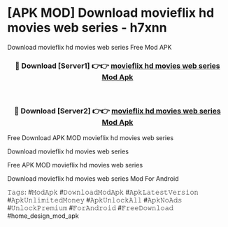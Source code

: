 # [APK MOD] Download  movieflix hd movies web series - h7xnn
Download movieflix hd movies web series Free Mod APK

<div align="center">
<h3>🔴 Download [Server1] 👉👉 <a href="https://apk-comot.site?title=movieflix_hd_movies_web_series">movieflix hd movies web series Mod Apk</a></h3><br>

<h3>🔴 Download [Server2] 👉👉 <a href="https://apk-comot.site?title=movieflix_hd_movies_web_series">movieflix hd movies web series Mod Apk</a></h3>
</div>


Free Download APK MOD movieflix hd movies web series

Download movieflix hd movies web series 

Free APK MOD movieflix hd movies web series 

Download movieflix hd movies web series Mod For Android

𝚃𝚊𝚐𝚜: #𝙼𝚘𝚍𝙰𝚙𝚔 #𝙳𝚘𝚠𝚗𝚕𝚘𝚊𝚍𝙼𝚘𝚍𝙰𝚙𝚔 #𝙰𝚙𝚔𝙻𝚊𝚝𝚎𝚜𝚝𝚅𝚎𝚛𝚜𝚒𝚘𝚗 #𝙰𝚙𝚔𝚄𝚗𝚕𝚒𝚖𝚒𝚝𝚎𝚍𝙼𝚘𝚗𝚎𝚢 #𝙰𝚙𝚔𝚄𝚗𝚕𝚘𝚌𝚔𝙰𝚕𝚕 #𝙰𝚙𝚔𝙽𝚘𝙰𝚍𝚜 #𝚄𝚗𝚕𝚘𝚌𝚔𝙿𝚛𝚎𝚖𝚒𝚞𝚖 #𝙵𝚘𝚛𝙰𝚗𝚍𝚛𝚘𝚒𝚍 #𝙵𝚛𝚎𝚎𝙳𝚘𝚠𝚗𝚕𝚘𝚊𝚍 #home_design_mod_apk